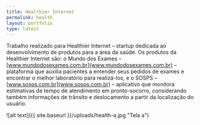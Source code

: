 ```yaml
---
title: Healthier Internet
permalink: health
layout: portfolio
type: latest
---
```


Trabalho realizado para Healthier Internet – startup dedicada ao desenvolvimento de produtos para a área da saúde. Os produtos da Healthier Internet são: o Mundo dos Exames – [www.mundodosexames.com.br](www.mundodosexames.com.br) –  plataforma que auxilia pacientes a entender seus pedidos de exames e encontrar o melhor laboratório para realizá-los, e o SOSPS – [www.sosps.com.br](www.sosps.com.br) – aplicativo que monitora estimativas de tempo de atendimento em pronto-socorro, considerando também informações de trânsito e deslocamento a partir da localização do usuário.

![alt text]({{ site.baseurl }}/uploads/health-a.jpg "Tela a")
